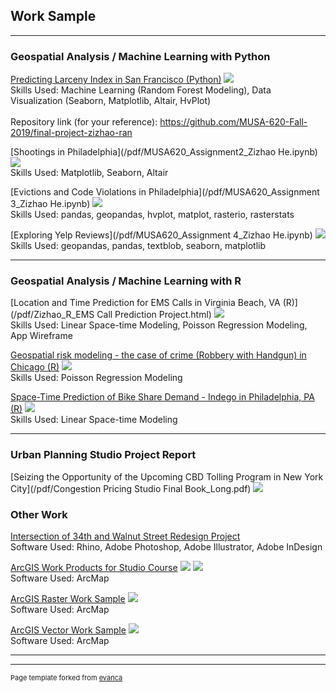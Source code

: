 ## Work Sample

---

### Geospatial Analysis / Machine Learning with Python

[Predicting Larceny Index in San Francisco (Python)](https://njxinran95.github.io/xin_he_finalproject/)
<img src="images/Python_img1.png?raw=true"/>
<br>Skills Used: Machine Learning (Random Forest Modeling), Data Visualization (Seaborn, Matplotlib, Altair, HvPlot)<br>
<br>Repository link (for your reference): https://github.com/MUSA-620-Fall-2019/final-project-zizhao-ran<br>

[Shootings in Philadelphia](/pdf/MUSA620_Assignment2_Zizhao He.ipynb)
<img src="images/Ass2_Python.JPG?raw=true"/>
<br>Skills Used: Matplotlib, Seaborn, Altair<br>

[Evictions and Code Violations in Philadelphia](/pdf/MUSA620_Assignment 3_Zizhao He.ipynb)
<img src="images/Ass3_Python.JPG?raw=true"/>
<br>Skills Used: pandas, geopandas, hvplot, matplot, rasterio, rasterstats<br>

[Exploring Yelp Reviews](/pdf/MUSA620_Assignment 4_Zizhao He.ipynb)
<img src="images/Ass4_Python.JPG?raw=true"/>
<br>Skills Used: geopandas, pandas, textblob, seaborn, matplotlib<br>

---

### Geospatial Analysis / Machine Learning with R

[Location and Time Prediction for EMS Calls in Virginia Beach, VA (R)](/pdf/Zizhao_R_EMS Call Prediction Project.html)
<img src="images/EMS_TitleImg.jpeg?raw=true"/>
<br>Skills Used: Linear Space-time Modeling, Poisson Regression Modeling, App Wireframe<br>

[Geospatial risk modeling - the case of crime (Robbery with Handgun) in Chicago (R)](/pdf/ZizhaoHe_Crime_Prediction.html)
<img src="images/Crime_Prediction.png?raw=true"/>
<br>Skills Used: Poisson Regression Modeling<br>

[Space-Time Prediction of Bike Share Demand - Indego in Philadelphia, PA (R)](/pdf/SpaceTime_Philly.html)
<img src="images/Indego.jpg?raw=true"/>
<br>Skills Used: Linear Space-time Modeling<br>

---

### Urban Planning Studio Project Report

[Seizing the Opportunity of the Upcoming CBD Tolling Program in New York City](/pdf/Congestion Pricing Studio Final Book_Long.pdf)
<img src="images/CBD Tolling Base Map.png?raw=true"/>

### Other Work

[Intersection of 34th and Walnut Street Redesign Project](/pdf/Zizhao_WorkSample_SiteDesign.pdf)
<br>Software Used: Rhino, Adobe Photoshop, Adobe Illustrator, Adobe InDesign<br>

[ArcGIS Work Products for Studio Course](/pdf/Zizhao_ArcGIS_WorkSample_StudioCourse.pdf)
<img src="images/Studio_Picture1.jpg?raw=true"/> <img src="images/Studio_Picture2.jpg?raw=true"/>
<br>Software Used: ArcMap<br>

[ArcGIS Raster Work Sample](/pdf/Zizhao_ArcGIS_Raster_WorkSample1.pdf)
<img src="images/Raster_Photo.jpg?raw=true"/>
<br>Software Used: ArcMap<br>

[ArcGIS Vector Work Sample](/pdf/Zizhao_ArcGIS_Vector_WorkSample1.pdf)
<img src="images/Vector_Picture.jpg?raw=true"/>
<br>Software Used: ArcMap<br>

---




---
<p style="font-size:11px">Page template forked from <a href="https://github.com/evanca/quick-portfolio">evanca</a></p>
<!-- Remove above link if you don't want to attibute -->
